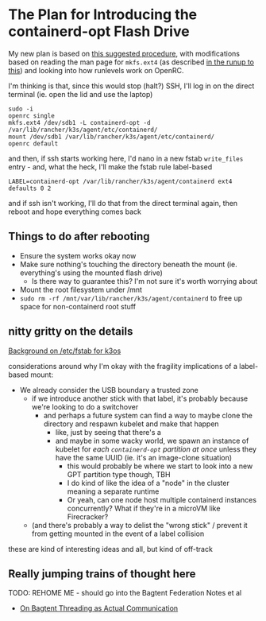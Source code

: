 # The Plan for Introducing the containerd-opt Flash Drive

My new plan is based on [this suggested procedure](https://unix.stackexchange.com/a/131318/7733), with modifications based on reading the man page for `mkfs.ext4` (as described [in the runup to this](wp9bz-01xt9-m996k-s3ejj-8ec4d)) and looking into how runlevels work on OpenRC.

I'm thinking is that, since this would stop (halt?) SSH, I'll log in on the direct terminal (ie. open the lid and use the laptop)

```
sudo -i
openrc single
mkfs.ext4 /dev/sdb1 -L containerd-opt -d /var/lib/rancher/k3s/agent/etc/containerd/
mount /dev/sdb1 /var/lib/rancher/k3s/agent/etc/containerd/
openrc default
```

and then, if ssh starts working here, I'd nano in a new fstab `write_files` entry - and, what the heck, I'll make the fstab rule label-based

```
LABEL=containerd-opt /var/lib/rancher/k3s/agent/containerd ext4 defaults 0 2
```

and if ssh isn't working, I'll do that from the direct terminal again, then reboot and hope everything comes back

## Things to do after rebooting

- Ensure the system works okay now
- Make sure nothing's touching the directory beneath the mount (ie. everything's using the mounted flash drive)
  - Is there way to guarantee this? I'm not sure it's worth worrying about
- Mount the root filesystem under /mnt
- `sudo rm -rf /mnt/var/lib/rancher/k3s/agent/containerd` to free up space for non-containerd root stuff

## nitty gritty on the details

[Background on /etc/fstab for k3os](0a9dc-1mrpw-8ja4f-m66sf-hhxdw)

considerations around why I'm okay with the fragility implications of a label-based mount:

- We already consider the USB boundary a trusted zone
  - if we introduce another stick with that label, it's probably because we're looking to do a switchover
    - and perhaps a future system can find a way to maybe clone the directory and respawn kubelet and make that happen
      - like, just by seeing that there's a
      - and maybe in some wacky world, we spawn an instance of kubelet for *each `containerd-opt` partition at once* unless they have the same UUID (ie. it's an image-clone situation)
        - this would probably be where we start to look into a new GPT partition type though, TBH
        - I do kind of like the idea of a "node" in the cluster meaning a separate runtime
        - Or yeah, can one node host multiple containerd instances concurrently? What if they're in a microVM like Firecracker?
  - (and there's probably a way to delist the "wrong stick" / prevent it from getting mounted in the event of a label collision

these are kind of interesting ideas and all, but kind of off-track

## Really jumping trains of thought here

TODO: REHOME ME - should go into the Bagtent Federation Notes et al

- [On Bagtent Threading as Actual Communication](e9t8r-50bvz-wk82r-9cndw-qawfq)

